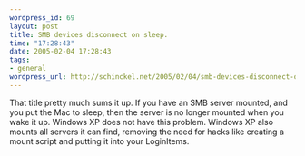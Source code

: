 ```yaml
--- 
wordpress_id: 69
layout: post
title: SMB devices disconnect on sleep.
time: "17:28:43"
date: 2005-02-04 17:28:43
tags: 
- general
wordpress_url: http://schinckel.net/2005/02/04/smb-devices-disconnect-on-sleep/
---
```

That title pretty much sums it up. If you have an SMB server mounted, and you put the Mac to sleep, then the server is no longer mounted when you wake it up. Windows XP does not have this problem. Windows XP also mounts all servers it can find, removing the need for hacks like creating a mount script and putting it into your LoginItems. 
